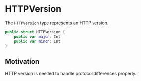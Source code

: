 # HTTPVersion

The `HTTPVersion` type represents an HTTP version.

```swift
public struct HTTPVersion {
    public var major: Int
    public var minor: Int
}
```

## Motivation

HTTP version is needed to handle protocol differences properly.